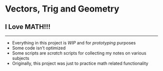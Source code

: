 # Vectors, Trig and Geometry

## I Love MATH!!!

* * *

- Everything in this project is *WIP* and for *prototyping* purposes
- Some code isn't optimized
- Some scripts are _scratch_ scripts for collecting my notes on various subjects
- Originally, this project was just to practice math related functionality
